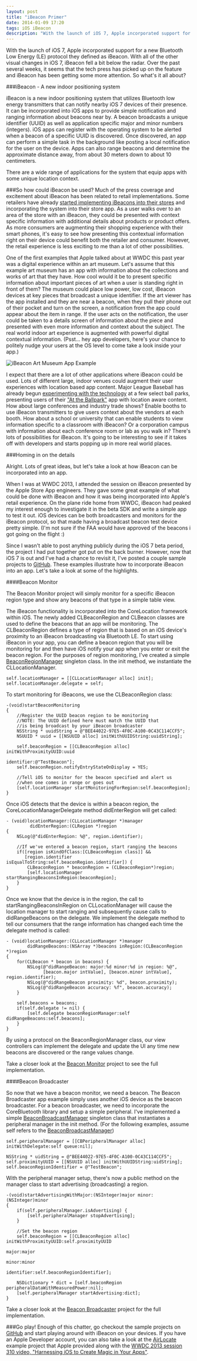 ```yaml
---
layout: post
title: "iBeacon Primer"
date: 2014-01-09 17:20
tags: iOS iBeacon
description: "With the launch of iOS 7, Apple incorporated support for a new Bluetooth Low Energy (LE) protocol they defined as iBeacon. With all of the other visual changes in iOS 7, iBeacon fell a bit below the radar. Over the past several weeks, it seems that the tech press has picked up on the feature and iBeacon has been getting some more attention. So what's it all about?"
---
```


With the launch of iOS 7, Apple incorporated support for a new Bluetooth Low Energy (LE) protocol they defined as iBeacon.  With all of the other visual changes in iOS 7, iBeacon fell a bit below the radar. Over the past several weeks, it seems that the tech press has picked up on the feature and iBeacon has been getting some more attention.  So what's it all about? 

###iBeacon - A new indoor positioning system

iBeacon is a new indoor positioning system that utilizes Bluetooth low energy transmitters that can notify nearby iOS 7 devices of their presence.  It can be incorporated into iOS apps to provide simple notification and ranging information about beacons near by.  A beacon broadcasts a unique identifier (UUID) as well as application specific major and minor numbers (integers).  iOS apps can register with the operating system to be alerted when a beacon of a specific UUID is discovered.  Once discovered, an app can perform a simple task in the background like posting a local notification for the user on the device.  Apps can also range beacons and determine the approximate distance away, from about 30 meters down to about 10 centimeters.  

There are a wide range of applications for the system that equip apps with some unique location context.

###So how could iBeacon be used?
Much of the press coverage and excitement about iBeacon has been related to retail implementations.  Some retailers have already [started implementing iBeacons into their stores](http://appleinsider.com/articles/13/11/20/macys-begins-pilot-test-of-apples-ibeacon-in-flagship-new-york-san-francisco-stores) and incorporating the system into their store app.  As a user walks over to an area of the store with an iBeacon, they could be presented with context specific information with additional details about products or product offers.  As more consumers are augmenting their shopping experience with their smart phones, it's easy to see how presenting this contextual information right on their device could benefit both the retailer and consumer.  However, the retail experience is less exciting to me than a lot of other possibilities.  

One of the first examples that Apple talked about at WWDC this past year was a digital experience within an art museum.  Let's assume that this example art museum has an app with information about the collections and works of art that they have.  How cool would it be to present specific information about important pieces of art when a user is standing right in front of them?  The museum could place low power, low cost, iBeacon devices at key pieces that broadcast a unique identifier.  If the art viewer has the app installed and they are near a beacon, when they pull their phone out of their pocket and turn on the screen, a notification from the app could appear about the item in range.  If the user acts on the notification, the user could be taken to a details screen of information about the piece and presented with even more information and context about the subject.  The real world indoor art experience is augmented with powerful digital contextual information.  (Psst... hey app developers, here's your chance to politely nudge your users at the OS level to come take a look inside your app.)

<img src="/img/vangogh-ibeacon.png" class="img-responsive center-block" alt="iBeacon Art Museum App Example">

I expect that there are a lot of other applications where iBeacon could be used.  Lots of different large, indoor venues could augment their user experiences with location based app content.  Major League Baseball has already begun [experimenting with the technology](http://mashable.com/2013/09/26/mlb-at-the-ballpark-app/) at a few select ball parks, presenting users of their ["At the Ballpark"](https://itunes.apple.com/us/app/mlb.com-at-the-ballpark/id513135722?mt=8) app with location aware content.  How about large conferences and industry trade shows?  Enable booths to use iBeacon transmitters to give users context about the vendors at each booth.  How about a school or university that can enable students to view information specific to a classroom with iBeacon?  Or a corporation campus with information about each conference room or lab as you walk in?  There's lots of possibilities for iBeacon.  It's going to be interesting to see if it takes off with developers and starts popping up in more real world places.  

###Homing in on the details

Alright.  Lots of great ideas, but let's take a look at how iBeacon can be incorporated into an app.

When I was at WWDC 2013, I attended the session on iBeacon presented by the Apple Store App engineers.  They gave some great example of what could be done with iBeacon and how it was being incorporated into Apple's retail experience.  On the plane ride home from WWDC, iBeacon had peaked my interest enough to investigate it in the beta SDK and write a simple app to test it out.  iOS devices can be both broadcasters and monitors for the iBeacon protocol, so that made having a broadcast beacon test device pretty simple. (I'm not sure if the FAA would have approved of the beacons i got going on the flight :)

Since I wasn't able to post anything publicly during the iOS 7 beta period, the project I had put together got put on the back burner.  However, now that iOS 7 is out and I've had a chance to revisit it, I've posted a couple sample projects to [GitHub](https://github.com/welbesw/iBeaconExamples). These examples illustrate how to incorporate iBeacon into an app.  Let's take a look at some of the highlights.

####Beacon Monitor

The Beacon Monitor project will simply monitor for a specific iBeacon region type and show any beacons of that type in a simple table view.

The iBeacon functionality is incorporated into the CoreLocation framework within iOS.  The newly added CLBeaconRegion and CLBeacon classes are used to define the beacons that an app will be monitoring.  The CLBeaconRegion defines a type of region that is based on an iOS device's proximity to an iBeacon broadcasting via Bluetooth LE.  To start using iBeacon in your app, you can define a beacon region that you will be monitoring for and then have iOS notify your app when you enter or exit the beacon region.  For the purposes of region monitoring, I've created a simple [BeaconRegionManager](https://github.com/welbesw/iBeaconExamples/blob/master/BeaconMonitor/BeaconMonitor/BeaconRegionManager.m) singleton class.  In the init method, we instantiate the CLLocationManager.

```obj-c
self.locationManager = [[CLLocationManager alloc] init];
self.locationManager.delegate = self;
```

To start monitoring for iBeacons, we use the CLBeaconRegion class:

```obj-c
-(void)startBeaconMonitoring
{
    //Register the UUID beacon region to be monitoring
    //NOTE: The UUID defined here must match the UUID that
    //is being broadcast by your iBeacon broadcaster
    NSString * uuidString = @"BEE44022-97E5-4F0C-A100-0C43C114CCF5";
    NSUUID * uuid = [[NSUUID alloc] initWithUUIDString:uuidString];
    
    self.beaconRegion = [[CLBeaconRegion alloc] initWithProximityUUID:uuid
                                                           identifier:@"TestBeacon"];
    self.beaconRegion.notifyEntryStateOnDisplay = YES;
    
    //Tell iOS to monitor for the beacon specified and alert us
    //when one comes in range or goes out
    [self.locationManager startMonitoringForRegion:self.beaconRegion];
}
```

Once iOS detects that the device is within a beacon region, the CoreLocationManagerDelegate method didEnterRegion will get called:

```obj-c
- (void)locationManager:(CLLocationManager *)manager
         didEnterRegion:(CLRegion *)region
{
    NSLog(@"didEnterRegion: %@", region.identifier);
    
    //If we've entered a beacon region, start ranging the beacons
    if([region isKindOfClass:[CLBeaconRegion class]] &&
       [region.identifier isEqualToString:self.beaconRegion.identifier]) {
        CLBeaconRegion * beaconRegion = (CLBeaconRegion*)region;
        [self.locationManager startRangingBeaconsInRegion:beaconRegion];
    }
}
```

Once we know that the device is in the region, the call to startRangingBeaconsInRegion on CLLocationManager will cause the location manager to start ranging and subsequently cause calls to didRangeBeacons on the delegate.  We implement the delegate method to tell our consumers that the range information has changed each time the delegate method is called:

```obj-c
- (void)locationManager:(CLLocationManager *)manager
        didRangeBeacons:(NSArray *)beacons inRegion:(CLBeaconRegion *)region
{
    for(CLBeacon * beacon in beacons) {
        NSLog(@"didRangeBeacon: major:%d minor:%d in region: %@",
              [beacon.major intValue], [beacon.minor intValue], region.identifier);
        NSLog(@"didRangeBeacon proximity: %d", beacon.proximity);
        NSLog(@"didRangeBeacon accuracy: %f", beacon.accuracy);
    }
    
    self.beacons = beacons;
    if(self.delegate != nil) {
        [self.delegate beaconRegionManager:self didRangeBeacons:self.beacons];
    }
}
```

By using a protocol on the BeaconRegionManager class, our view controllers can implement the delegate and update the UI any time new beacons are discovered or the range values change.

Take a closer look at the [Beacon Monitor](https://github.com/welbesw/iBeaconExamples/tree/master/BeaconMonitor) project to see the full implementation.

####Beacon Broadcaster

So now that we have a beacon monitor, we need a beacon.  The Beacon Broadcaster app example simply uses another iOS device as the beacon broadcaster.  For a beacon broadcaster, we need to incorporate the CoreBluetooth library and setup a simple peripheral.  I've implemented a simple [BeaconBroadcastManager](https://github.com/welbesw/iBeaconExamples/blob/master/BeaconBroadcaster/BeaconBroadcaster/BeaconBroadcastManager.m) singleton class that instantiates a peripheral manager in the init method.  (For the following examples, assume self refers to the [BeaconBroadcastManager](https://github.com/welbesw/iBeaconExamples/blob/master/BeaconBroadcaster/BeaconBroadcaster/BeaconBroadcastManager.m))

```obj-c
self.peripheralManager = [[CBPeripheralManager alloc] initWithDelegate:self queue:nil];

NSString * uidString = @"BEE44022-97E5-4F0C-A100-0C43C114CCF5";
self.proximityUUID = [[NSUUID alloc] initWithUUIDString:uidString];
self.beaconRegionIdentifier = @"TestBeacon";
```
With the peripheral manager setup, there's now a public method on the manager class to start advertising (broadcasting) a region.

```obj-c
-(void)startAdvertisingWithMajor:(NSInteger)major minor:(NSInteger)minor
{
    if(self.peripheralManager.isAdvertising) {
        [self.peripheralManager stopAdvertising];
    }
    
    //Set the beacon region
    self.beaconRegion = [[CLBeaconRegion alloc] initWithProximityUUID:self.proximityUUID
                                                                major:major
                                                                minor:minor
                                                           identifier:self.beaconRegionIdentifier];
    
    NSDictionary * dict = [self.beaconRegion peripheralDataWithMeasuredPower:nil];
    [self.peripheralManager startAdvertising:dict];
}
```

Take a closer look at the [Beacon Broadcaster](https://github.com/welbesw/iBeaconExamples/tree/master/BeaconBroadcaster) project for the full implementation.

###Go play!
Enough of this chatter, go checkout the sample projects on [GitHub](https://github.com/welbesw/iBeaconExamples) and start playing around with iBeacon on your devices.  If you have an Apple Developer account, you can also take a look at the [AirLocate](https://developer.apple.com/downloads/index.action?name=WWDC%202013) example project that Apple provided along with the [WWDC 2013 session 310 video, "Harnessing iOS to Create Magic in Your Apps"](https://developer.apple.com/wwdc/videos/).